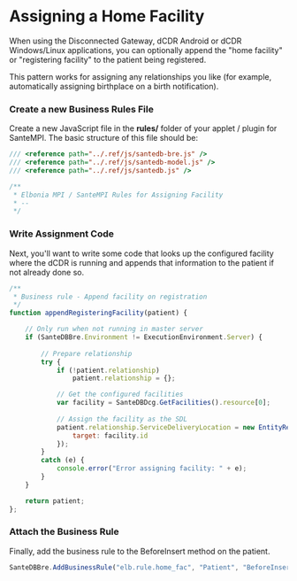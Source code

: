 # Assigning a Home Facility

When using the Disconnected Gateway, dCDR Android or dCDR Windows/Linux applications, you can optionally append the "home facility" or "registering facility" to the patient being registered.&#x20;

This pattern works for assigning any relationships you like (for example, automatically assigning birthplace on a birth notification).

### Create a new Business Rules File

Create a new JavaScript file in the **rules/** folder of your applet / plugin for SanteMPI. The basic structure of this file should be:

```javascript
/// <reference path="../.ref/js/santedb-bre.js" />
/// <reference path="../.ref/js/santedb-model.js" />
/// <reference path="../.ref/js/santedb.js" />

/**
 * Elbonia MPI / SanteMPI Rules for Assigning Facility
 * --
 */

```

### Write Assignment Code

Next, you'll want to write some code that looks up the configured facility where the dCDR is running and appends that information to the patient if not already done so.

```javascript
/**
 * Business rule - Append facility on registration
 */
function appendRegisteringFacility(patient) {

    // Only run when not running in master server
    if (SanteDBBre.Environment != ExecutionEnvironment.Server) {
        
        // Prepare relationship
        try {
            if (!patient.relationship)
                patient.relationship = {};

            // Get the configured facilities
            var facility = SanteDBDcg.GetFacilities().resource[0];
          
            // Assign the facility as the SDL
            patient.relationship.ServiceDeliveryLocation = new EntityRelationship({
                target: facility.id
            });
        }
        catch (e) {
            console.error("Error assigning facility: " + e);
        }
    }

    return patient;
};
```

### Attach the Business Rule

Finally, add the business rule to the BeforeInsert method on the patient.

```javascript
SanteDBBre.AddBusinessRule("elb.rule.home_fac", "Patient", "BeforeInsert", { "deceasedDate" : "null"}, appendRegisteringFacility);
```
